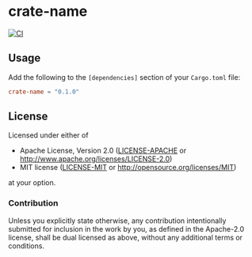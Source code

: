 # crate-name

[![CI]][workflow]

## Usage

Add the following to the `[dependencies]` section of your `Cargo.toml` file:

```toml
crate-name = "0.1.0"
```

## License

Licensed under either of

- Apache License, Version 2.0 ([LICENSE-APACHE](LICENSE-APACHE) or 
  http://www.apache.org/licenses/LICENSE-2.0)
- MIT license ([LICENSE-MIT](LICENSE-MIT) or http://opensource.org/licenses/MIT)

at your option.

### Contribution

Unless you explicitly state otherwise, any contribution intentionally submitted for inclusion in the 
work by you, as defined in the Apache-2.0 license, shall be dual licensed as above, without any 
additional terms or conditions.

[CI]: fake-linkhttps://github.com/username/crate-name/actions/workflows/ci.yml/badge.svg?branch=main
[workflow]: fake-linkhttps://github.com/username/crate-name/actions/workflows/ci.yml

